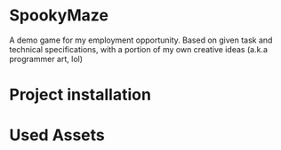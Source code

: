 # SpookyMaze
A demo game for my employment opportunity. Based on given task and technical specifications, with a portion of my own creative ideas (a.k.a programmer art, lol)

# Project installation

# Used Assets

